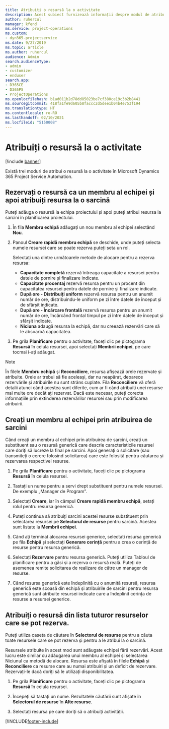 ```yaml
---
title: Atribuiți o resursă la o activitate
description: Acest subiect furnizează informații despre modul de atribuire a resurselor la activități.
author: ruhercul
manager: kfend
ms.service: project-operations
ms.custom:
- dyn365-projectservice
ms.date: 9/27/2019
ms.topic: article
ms.author: ruhercul
audience: Admin
search.audienceType:
- admin
- customizer
- enduser
search.app:
- D365CE
- D365PS
- ProjectOperations
ms.openlocfilehash: b1ad011b2d78dd85023be7cf380ce19c3b2b8441
ms.sourcegitcommit: 418fa1fe9d605b8faccc2d5dee1b04b4e753f194
ms.translationtype: HT
ms.contentlocale: ro-RO
ms.lasthandoff: 02/10/2021
ms.locfileid: "5150008"
---
```

# <a name="assign-a-resource-to-a-task"></a>Atribuiți o resursă la o activitate

[!include [banner](../includes/psa-now-project-operations.md)]

Există trei moduri de atribui o resursă la o activitate în Microsoft Dynamics 365 Project Service Automation.

## <a name="book-a-resource-as-a-team-member-and-then-assign-the-resource-to-a-task"></a>Rezervați o resursă ca un membru al echipei și apoi atribuiți resursa la o sarcină

Puteți adăuga o resursă la echipa proiectului și apoi puteți atribui resursa la sarcini în planificarea proiectului.

1. În fila **Membru echipă** adăugați un nou membru al echipei selectând **Nou**. 

2. Panoul **Creare rapidă membru echipă** se deschide, unde puteți selecta numele resursei care se poate rezerva puteți seta un rol. 

    Selectați una dintre următoarele metode de alocare pentru a rezerva resursa:

    - **Capacitate completă** rezervă întreaga capacitate a resursei pentru datele de pornire și finalizare indicate.
    - **Capacitate procentaj** rezervă resursa pentru un procent din capacitatea resursei pentru datele de pornire și finalizare indicate.
    - **După ore - Distribuiți uniform** rezervă resursa pentru un anumit număr de ore, distribuindu-le uniform pe zi între datele de început și de sfârșit indicate.
    - **După ore - Încărcare frontală** rezervă resursa pentru un anumit număr de ore, încărcând frontal timpul pe zi între datele de început și sfârșit indicate.
    - **Niciuna** adaugă resursa la echipă, dar nu creează rezervări care să le absoarbă capacitatea.

3. Pe grila **Planificare** pentru o activitate, faceți clic pe pictograma **Resursă** în celula resursei, apoi selectați **Membrii echipei**, pe care tocmai i-ați adăugat. 

> [!NOTE]
> În filele **Membru echipă** și **Reconciliere**, resursa afișează orele rezervate și atribuite. Orele ar trebui să fie aceleași, dar nu neapărat, deoarece rezervările și atribuirile nu sunt strâns cuplate. Fila **Reconciliere** vă oferă detalii atunci când acestea sunt diferite, cum ar fi când atribuiți unei resurse mai multe ore decât ați rezervat. Dacă este necesar, puteți corecta informațiile prin extinderea rezervărilor resursei sau prin modificarea atribuirii.

## <a name="create-a-generic-team-member-through-task-assignment"></a>Creați un membru al echipei prin atribuirea de sarcini

Când creați un membru al echipei prin atribuirea de sarcini, creați un substituent sau o resursă generică care descrie caracteristicile resursei care doriți să lucreze la final pe sarcini. Apoi generați o solicitare (sau transmiteți o cerere folosind solicitarea) care este folosită pentru căutarea și rezervarea respectivei resurse.

1. Pe grila **Planificare** pentru o activitate, faceți clic pe pictograma **Resursă** în celula resursei.

2. Tastați un nume pentru a servi drept substituent pentru numele resursei. De exemplu „Manager de Program”.

3. Selectați **Creare**, iar în câmpul **Creare rapidă membru echipă**, setați rolul pentru resursa generică.

4. Puteți continua să atribuiți sarcini acestei resurse substituent prin selectarea resursei pe **Selectorul de resurse** pentru sarcină. Acestea sunt listate la **Membrii echipei**.

5. Când ați terminat alocarea resursei generice, selectați resursa generică pe fila **Echipă** și selectați **Generare cerință** pentru a crea o cerință de resurse pentru resursa generică.

6. Selectați **Rezervare** pentru resursa generică. Puteți utiliza Tabloul de planificare pentru a găsi și a rezerva o resursă reală. Puteți de asemenea remite solicitarea de realizare de către un manager de resurse.

7. Când resursa generică este îndeplinită cu o anumită resursă, resursa generică este scoasă din echipă și atribuirile de sarcini pentru resursa generică sunt atribuite resursei indicate care a îndeplinit cerința de resurse a resursei generice.

## <a name="assign-a-named-resource-from-the-list-of-all-bookable-resources"></a>Atribuiți o resursă din lista tuturor resurselor care se pot rezerva.

Puteți utiliza caseta de căutare în **Selectorul de resurse** pentru a căuta toate resursele care se pot rezerva și pentru a le atribui la o sarcină.

Resursele atribuite în acest mod sunt adăugate echipei fără rezervări. Acest lucru este similar cu adăugarea unui membru al echipei și selectarea Niciunul ca metodă de alocare. Resursa este afișată în filele **Echipă** și **Reconciliere** ca resurse care au numai atribuiri și un deficit de rezervare. Rezervați-le dacă doriți să le utilizați disponibilitatea.

1. Pe grila **Planificare** pentru o activitate, faceți clic pe pictograma **Resursă** în celula resursei.

2. Începeți să tastați un nume. Rezultatele căutării sunt afișate în **Selectorul de resurse** în **Alte resurse**.

3. Selectați resursa pe care doriți să o atribuiți activității.



[!INCLUDE[footer-include](../includes/footer-banner.md)]